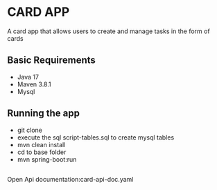 # CARD APP
A card app that allows users to create and manage tasks in the form of cards

## Basic Requirements
- Java 17
- Maven 3.8.1
- Mysql

## Running the app
- git clone
- execute the sql script-tables.sql to create mysql tables
- mvn clean install
- cd to base folder
- mvn spring-boot:run
##
Open Api documentation:card-api-doc.yaml